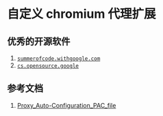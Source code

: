 # 自定义 chromium 代理扩展


## 优秀的开源软件
1. [`summerofcode.withgoogle.com`](https://summerofcode.withgoogle.com/programs/2022/organizations)
2. [`cs.opensource.google`](https://cs.opensource.google/)

## 参考文档
1. [Proxy_Auto-Configuration_PAC_file](https://developer.mozilla.org/en-US/docs/Web/HTTP/Proxy_servers_and_tunneling/Proxy_Auto-Configuration_PAC_file)